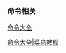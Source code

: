 ### 命令相关


[命令大全](https://man.linuxde.net/)

[命令大全|菜鸟教程](https://www.runoob.com/linux/linux-command-manual.html)
